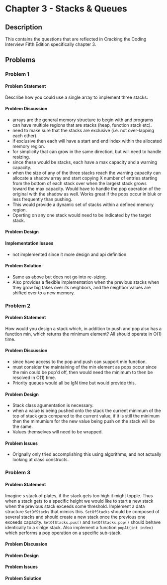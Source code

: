 # Chapter 3 - Stacks & Queues
## Description
This contains the questions that are reflected in Cracking the Coding Interview Fifth Edition specifically chapter 3.

## Problems
### Problem 1
#### Problem Statement
>
Describe how you could use a single array to implement three stacks.

#### Problem Discussion
- arrays are the general memory structure to begin with and programs can have multiple regions that are stacks (heap, function stack etc).
- need to make sure that the stacks are exclusive (i.e. not over-lapping each other).
- if exclusive then each will have a start and end index within the allocated memory region.
- for simplicity that can grow in the same direction, but will need to handle resizing.
- since these would be stacks, each have a max capacity and a warning capacity.
- when the size of any of the three stacks reach the warning capacity can allocate a shadow array and start copying X number of entries starting from the bottom of each stack over when the largest stack grows toward the max capacity.  Would have to handle the pop operation of the original with the shadow as well.  Works great if the pops occur in bluk or less frequently than pushing.
- This would provide a dynamic set of stacks within a defined memory region.
- Operting on any one stack would need to be indicated by the target stack.

#### Problem Design

#### Implementation Issues
- not implemented since it more design and api definition.

#### Problem Solution
- Same as above but does not go into re-sizing.
- Also provides a flexible implementation when the previous stacks when they grow big takes over its neighbors, and the neighbor values are shifted over to a new memory.

### Problem 2
#### Problem Statement
>
How would you design a stack which, in addition to push and pop also has a function min, which returns the minimum element?  All should operate in O(1) time.

#### Problem Discussion
- since have access to the pop and push can support min function.
- must consider the maintaining of the min element as pops occur since the min could be pop'd off, then would need the minimum to then be resolved in O(1) time.
- Priority queues would all be lgN time but would provide this.

#### Problem Design
- Stack class agumentation is necessary.
- when a value is being pushed onto the stack the current minimum of the top of stack gets compared to the current value, if it is still the minimum then the mimumium for the new value being push on the stack will be the same.
- Values themselves will need to be wrapped.

#### Problem Issues
- Orignally only tried accomplishing this using algorithms, and not actually looking at class constructs.

### Problem 3
#### Problem Statement
>
Imagine s stack of plates, if the stack gets too high it might topple.  Thus when a stack gets to a specific height we would like to start a new stack when the previous stack exceeds some threshold.  Implement a data structure `SetOfStacks` that mimics this.  `SetOfStacks` should be composed of several stacks and should create a new stack once the previous one exceeds capacity.  `SetOfStacks.pus()` and `SetOfStacks.pop()` should behave identically to a sinlge stack.  Also implement a function `popAt(int index)` which performs a pop operation on a specific sub-stack.

#### Problem Discussion

#### Problem Design

#### Problem Issues

#### Problem Solution
